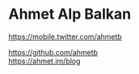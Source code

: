 

#  Ahmet Alp Balkan  
https://mobile.twitter.com/ahmetb    
   
https://github.com/ahmetb  
https://ahmet.im/blog        

